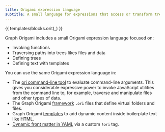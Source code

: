 ```yaml
---
title: Origami expression language
subtitle: A small language for expressions that access or transform trees and other data
---
```


{{ templates/blocks.orit(_) }}

Graph Origami includes a small Origami expression language focused on:

- Invoking functions
- Traversing paths into trees likes files and data
- Defining trees
- Defining text with templates

You can use the same Origami expression language in:

- The [ori command-line tool](/cli/) to evaluate command-line arguments. This gives you considerable expressive power to invoke JavaScript utilities from the command line to, for example, traverse and manipulate files and other types of data.
- The Graph Origami [framework](/framework/) `.ori` files that define virtual folders and files.
- Graph Origami [templates](/framework/templates.html) to add dynamic content inside boilerplate text like HTML.
- [Dynamic front matter in YAML](yaml.html) via a custom `!ori` tag.

